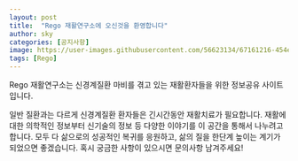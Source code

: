 ```yaml
---
layout: post
title:  "Rego 재활연구소에 오신것을 환영합니다"
author: sky
categories: [공지사항]
image: https://user-images.githubusercontent.com/56623134/67161216-454e1d00-f393-11e9-84c8-befb753fd744.png
tags: [Rego]
---
```


Rego 재활연구소는 신경계질환 마비를 겪고 있는 재활환자들을 위한 정보공유 사이트입니다.

일반 질환과는 다르게 신경계질환 환자들은 긴시간동안 재활치료가 필요합니다.
재활에 대한 의학적인 정보부터 신기술의 정보 등 다양한 이야기를 이 공간을 통해서 나누려고 합니다.
모두 다 삶으로의 성공적인 복귀를 응원하고, 삶의 질을 한단계 높이는 계기가 되었으면 좋겠습니다.
혹시 궁금한 사항이 있으시면 문의사항 남겨주세요!
